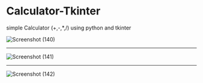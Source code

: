 # Calculator-Tkinter
simple Calculator (+,-,*,/) using python and tkinter


![Screenshot (140)](https://user-images.githubusercontent.com/46241874/135681385-44ec0014-4622-471d-9d41-8af132a7f2dd.png)



************************************************************



![Screenshot (141)](https://user-images.githubusercontent.com/46241874/135681429-e6910b35-78f3-4591-a967-b2b54276afe4.png)



*************************************************************





![Screenshot (142)](https://user-images.githubusercontent.com/46241874/135681524-91238106-8650-494f-95ff-c7b036ae6592.png)

